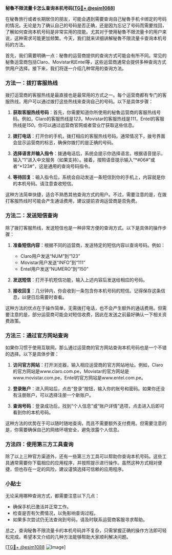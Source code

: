 **秘魯不限流量卡怎么查询本机号码[[TG💪+ @esim1088](https://t.me/s/esim1088)]**

在秘魯旅行或者长期居住的朋友，可能会遇到需要查询自己秘魯手机卡绑定的号码的情况。无论是为了确认自己的号码是否正确，还是因为忘记了号码而需要找回，了解如何查询本机号码是非常实用的技能。尤其对于使用秘魯不限流量卡的用户来说，这种需求可能更加频繁。今天，我们就来详细讲解秘魯不限流量卡查询本机号码的方法。

首先，我们需要明确一点：秘魯的运营商提供的查询方式可能会有所不同。常见的秘魯运营商包括Claro、Movistar和Entel等，这些运营商通常会提供多种查询方式供用户选择。接下来，我们将逐一介绍几种常用的查询方法。

### 方法一：拨打客服热线

拨打运营商的客服热线是最直接也是最常用的方式之一。每个运营商都有专门的客服热线，用户可以通过拨打这些热线来查询自己的号码。以下是具体步骤：

1. **获取客服热线号码**：首先，你需要知道你所使用的秘魯运营商的客服热线号码。例如，Claro的客服热线是*123*，Movistar的客服热线是*111*，Entel的客服热线是*150*。你可以通过运营商官网或者营业厅获取这些信息。

2. **拨打电话**：打开你的手机，拨打相应的客服热线号码。通常情况下，拨号界面会显示运营商的标志，确保你拨打的是正确的号码。

3. **选择语言并输入指令**：拨通电话后，系统会提示你选择语言。根据语音提示，输入“1”进入中文服务（如果支持）。接着，按照语音提示输入“*#06#”或者“*123#”，这是通用的查询号码指令。

4. **等待回复**：输入指令后，系统会自动发送一条短信到你的手机上，内容就是你的本机号码。请注意查收短信。

这种方法简单快捷，适合不熟悉其他查询方式的用户。不过，需要注意的是，在拨打客服热线时可能会产生通话费用，建议提前咨询运营商是否免费。

### 方法二：发送短信查询

除了拨打客服热线，发送短信也是一种非常方便的查询方式。以下是具体的操作步骤：

1. **准备短信内容**：根据不同的运营商，发送特定的短信内容以查询号码。例如：
   - Claro用户发送“NUM”到“123”
   - Movistar用户发送“INFO”到“111”
   - Entel用户发送“NUMERO”到“150”

2. **发送短信**：打开手机短信功能，输入上述内容后发送给相应的号码。

3. **接收回复**：几分钟内，你会收到一条包含你本机号码的短信。记得保存这条信息，以便日后需要时查看。

这种方法的优点在于操作简单，无需拨打电话，也不会产生额外的通话费用。但需要注意的是，部分运营商可能会对短信收费，因此在发送之前最好确认一下相关资费政策。

### 方法三：通过官方网站查询

如果你习惯于使用互联网，那么通过运营商的官方网站查询本机号码也是一个不错的选择。以下是具体步骤：

1. **访问官方网站**：打开浏览器，输入相应运营商的官方网站地址。例如，Claro的官方网站是www.claro.com.pe，Movistar的官方网站是www.movistar.com.pe，Entel的官方网站是www.entel.com.pe。

2. **登录账户**：进入网站后，点击“登录”按钮，输入你的账号和密码。如果你还没有注册账户，可以选择注册一个新账户。

3. **查询号码**：登录成功后，找到“个人信息”或“账户详情”选项，点击进入后即可看到你的本机号码。

这种方法的优势在于可以随时随地查询，而且不需要额外支付费用。但需要注意的是，你需要确保自己的网络环境安全，避免泄露个人信息。

### 方法四：使用第三方工具查询

除了以上三种官方渠道外，还有一些第三方工具可以帮助你查询本机号码。这些工具通常需要你下载相应的应用程序，并按照提示进行操作。虽然这种方式相对便捷，但也存在一定的风险，建议谨慎选择可信赖的应用程序。

### 小贴士

无论采用哪种查询方式，都需要注意以下几点：
- 确保手机已激活并正常工作。
- 检查是否有欠费情况，以免影响查询过程。
- 如果多次尝试仍无法查询到号码，请及时联系运营商客服寻求帮助。

总之，查询秘魯不限流量卡的本机号码并不复杂，只需掌握正确的操作方法即可轻松完成。希望本文介绍的几种方法能够帮助大家顺利解决问题。

[[TG💪+ @esim1088](https://t.me/s/esim1088) ![Image](https://i.postimg.cc/4NQfJmqS/Snipaste-2025-05-13-00-14-12.png)]